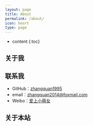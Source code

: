 ```yaml
---
layout: page
title: About
permalink: /about/
icon: heart
type: page
---
```


* content
{:toc}

## 关于我




## 联系我

* GitHub：[zhangquan1995](https://github.com/zhangquan1995)
* email：zhangquan2014@foxmail.com
* Weibo：[爱上小萌女](http://weibo.com/zhangquan1995)

## 关于本站



